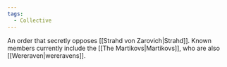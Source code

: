 ```yaml
---
tags:
  - Collective
---
```

An order that secretly opposes [[Strahd von Zarovich|Strahd]]. Known members currently include the [[The Martikovs|Martikovs]], who are also [[Wereraven|wereravens]].
